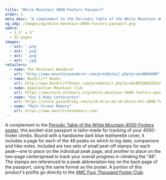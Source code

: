 ```yaml
---
title: "White Mountain 4000-Footers Passport"
order: 1
meta_desc: "A complement to the Periodic Table of the White Mountain 4000-Footers poster, this pocket-size passport is tailor-made for tracking of your 4000-footer climbs."
og_img: /images/og/white-mountain-4000-footers-passport.png
specs:
  - 3.5" x 5"
  - 52 pages
images:
  - ext: '.png'
  - ext: '.png'
  - ext: '.png'
  - ext: '.jpg'
retailers:
  - name: The Mountain Wanderer
    url: "http://www.mountainwanderer.com/proddetail.php?prod=NHH4000"
  - name: Bondcliff Books
    url: http://www.bondcliffbooks.com/proddetail.php?prod=BRIO08182015-1
  - name: Appalachian Mountain Club
    url: https://amcstore.outdoors.org/white-mountain-4000-footers-passport
  - name: "Gus & Ruby Letterpress"
    url: https://store.gusandruby.com/with-brio-wb-nb-white-mtn-4000-footers-passport-bo.html
  - name: "Main Street Makery"
    url: https://www.mainstreetmakery.com/
---
```



A complement to the <a href='/products/periodic-table-of-white-mountain-4000-footers/'>Periodic Table of the White Mountain 4000-Footers poster</a>, this pocket-size passport is tailor-made for tracking of your 4000-footer climbs. Bound with a handsome dark blue leatherette cover, it includes a page for each of the 48 peaks on which to log date, companions and hike notes. Included are two sets of small peel-off stamps for each peak&mdash;one to place on the individual peak page, and another to place on the two-page centerspread to track your overall progress in climbing the &quot;48&quot;. The stamps are referenced to a peak abbreviation key on the back page of the passport, using the same format as the poster. A portion of this product's profits go directly to the [AMC Four Thousand Footer Club](http://www.amc4000footer.org/).
